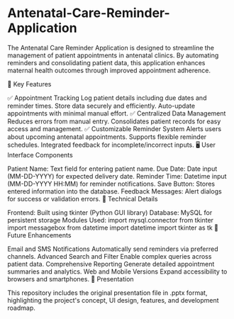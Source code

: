 # Antenatal-Care-Reminder-Application
The Antenatal Care Reminder Application is designed to streamline the management of patient appointments in antenatal clinics. By automating reminders and consolidating patient data, this application enhances maternal health outcomes through improved appointment adherence.

🚀 Key Features

✅ Appointment Tracking
Log patient details including due dates and reminder times.
Store data securely and efficiently.
Auto-update appointments with minimal manual effort.
✅ Centralized Data Management
Reduces errors from manual entry.
Consolidates patient records for easy access and management.
✅ Customizable Reminder System
Alerts users about upcoming antenatal appointments.
Supports flexible reminder schedules.
Integrated feedback for incomplete/incorrect inputs.
🖥️ User Interface Components

Patient Name: Text field for entering patient name.
Due Date: Date input (MM-DD-YYYY) for expected delivery date.
Reminder Time: Datetime input (MM-DD-YYYY HH:MM) for reminder notifications.
Save Button: Stores entered information into the database.
Feedback Messages: Alert dialogs for success or validation errors.
🧩 Technical Details

Frontend: Built using tkinter (Python GUI library)
Database: MySQL for persistent storage
Modules Used:
import mysql.connector
from tkinter import messagebox
from datetime import datetime
import tkinter as tk
🌱 Future Enhancements

Email and SMS Notifications
Automatically send reminders via preferred channels.
Advanced Search and Filter
Enable complex queries across patient data.
Comprehensive Reporting
Generate detailed appointment summaries and analytics.
Web and Mobile Versions
Expand accessibility to browsers and smartphones.
📂 Presentation

This repository includes the original presentation file in .pptx format, highlighting the project's concept, UI design, features, and development roadmap.
